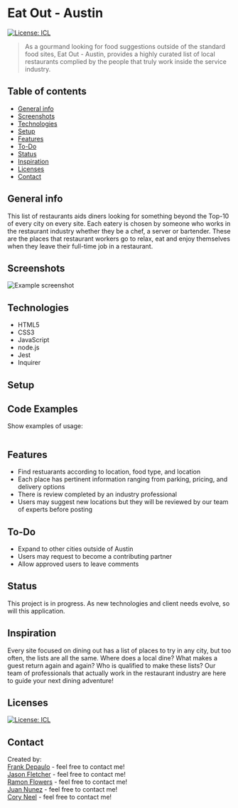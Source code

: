 # Eat Out - Austin

[![License: ICL](https://img.shields.io/badge/License-ISC-blue.svg)](https://opensource.org/licenses/ISC)  

> As a gourmand looking for food suggestions outside of the standard food sites, Eat Out - Austin, provides a highly curated list of local restaurants complied by the people that truly work inside the service industry.

## Table of contents
* [General info](#general-info)
* [Screenshots](#screenshots)
* [Technologies](#technologies)
* [Setup](#setup)
* [Features](#features)
* [To-Do](#to-do)
* [Status](#status)
* [Inspiration](#inspiration)
* [Licenses](#licenses)
* [Contact](#contact)

## General info
This list of restaurants aids diners looking for something beyond the Top-10 of every city on every site.  Each eatery is chosen by someone who works in the restaurant industry whether they be a chef, a server or bartender.  These are the places that restaurant workers go to relax, eat and enjoy themselves when they leave their full-time job in a restaurant.

## Screenshots
![Example screenshot](./img/screenshot.png)

## Technologies
* HTML5
* CSS3
* JavaScript
* node.js
* Jest
* Inquirer

## Setup


## Code Examples
Show examples of usage:
```

```

## Features
* Find restuarants according to location, food type, and location
* Each place has pertinent information ranging from parking, pricing, and delivery options
* There is review completed by an industry professional
* Users may suggest new locations but they will be reviewed by our team of experts before posting

## To-Do
* Expand to other cities outside of Austin
* Users may request to become a contributing partner
* Allow approved users to leave comments



## Status
This project is in progress.  As new technologies and client needs evolve, so will this application.

## Inspiration
Every site focused on dining out has a list of places to try in any city, but too often, the lists are all the same.  Where does a local dine?  What makes a guest return again and again?  Who is qualified to make these lists?  Our team of professionals that actually work in the restaurant industry are here to guide your next dining adventure!

## Licenses
[![License: ICL](https://img.shields.io/badge/License-ISC-blue.svg)](https://opensource.org/licenses/ISC)  

## Contact
Created by: <br>
[Frank Depaulo](link) - feel free to contact me!<br>
[Jason Fletcher](blueink38@yahoo.com) - feel free to contact me!<br>
[Ramon Flowers](link) - feel free to contact me!<br>
[Juan Nunez](link) - feel free to contact me!<br>
[Cory Neel](link) - feel free to contact me!